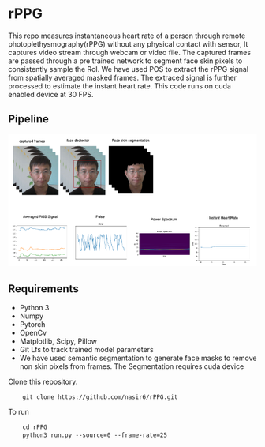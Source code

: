 # rPPG
This repo measures instantaneous heart rate of a person through remote photoplethysmography(rPPG) without any physical contact with sensor, It captures video stream through webcam or video file. The captured frames are passed through a pre trained network to segment face skin pixels to consistently sample the RoI. We have used POS to extract the rPPG signal from spatially averaged masked frames. The extraced signal is further processed to estimate the instant heart rate. This code runs on cuda enabled device at 30 FPS.


## Pipeline

![](images/pipeline.png)

## Requirements

* Python 3
* Numpy
* Pytorch
* OpenCv
* Matplotlib, Scipy, Pillow
* Git Lfs to track trained model parameters
* We have used semantic segmentation to generate face masks to remove non skin pixels from frames. The Segmentation requires cuda device

Clone this repository.

        git clone https://github.com/nasir6/rPPG.git

To run

        cd rPPG
        python3 run.py --source=0 --frame-rate=25


